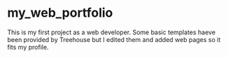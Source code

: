# my_web_portfolio
This is my first project as a web developer. Some basic templates haeve been provided by Treehouse but I edited them and added web pages so it fits my profile. 